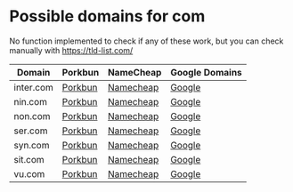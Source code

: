 # Possible domains for com

No function implemented to check if any of these work, but you can check manually with https://tld-list.com/

| Domain | Porkbun | NameCheap | Google Domains |
|---|---|---|---|
| inter.com | [Porkbun](https://porkbun.com/checkout/search?prb=e814663da1&tlds=&idnLanguage=&search=search&q=inter.com) | [Namecheap](https://www.namecheap.com/domains/registration/results/?domain=inter.com) | [Google](https://domains.google.com/registrar/search?searchTerm=inter.com) |
| nin.com | [Porkbun](https://porkbun.com/checkout/search?prb=e814663da1&tlds=&idnLanguage=&search=search&q=nin.com) | [Namecheap](https://www.namecheap.com/domains/registration/results/?domain=nin.com) | [Google](https://domains.google.com/registrar/search?searchTerm=nin.com) |
| non.com | [Porkbun](https://porkbun.com/checkout/search?prb=e814663da1&tlds=&idnLanguage=&search=search&q=non.com) | [Namecheap](https://www.namecheap.com/domains/registration/results/?domain=non.com) | [Google](https://domains.google.com/registrar/search?searchTerm=non.com) |
| ser.com | [Porkbun](https://porkbun.com/checkout/search?prb=e814663da1&tlds=&idnLanguage=&search=search&q=ser.com) | [Namecheap](https://www.namecheap.com/domains/registration/results/?domain=ser.com) | [Google](https://domains.google.com/registrar/search?searchTerm=ser.com) |
| syn.com | [Porkbun](https://porkbun.com/checkout/search?prb=e814663da1&tlds=&idnLanguage=&search=search&q=syn.com) | [Namecheap](https://www.namecheap.com/domains/registration/results/?domain=syn.com) | [Google](https://domains.google.com/registrar/search?searchTerm=syn.com) |
| sit.com | [Porkbun](https://porkbun.com/checkout/search?prb=e814663da1&tlds=&idnLanguage=&search=search&q=sit.com) | [Namecheap](https://www.namecheap.com/domains/registration/results/?domain=sit.com) | [Google](https://domains.google.com/registrar/search?searchTerm=sit.com) |
| vu.com | [Porkbun](https://porkbun.com/checkout/search?prb=e814663da1&tlds=&idnLanguage=&search=search&q=vu.com) | [Namecheap](https://www.namecheap.com/domains/registration/results/?domain=vu.com) | [Google](https://domains.google.com/registrar/search?searchTerm=vu.com) |
